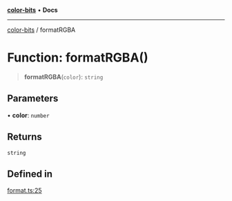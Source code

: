 [**color-bits**](../README.md) • **Docs**

***

[color-bits](../README.md) / formatRGBA

# Function: formatRGBA()

> **formatRGBA**(`color`): `string`

## Parameters

• **color**: `number`

## Returns

`string`

## Defined in

[format.ts:25](https://github.com/romgrk/color-bits/blob/fe184912ae718a47d92a2c4c68ad2db37ba77f3a/src/format.ts#L25)

